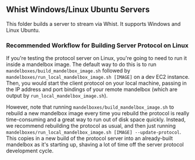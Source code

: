 ## Whist Windows/Linux Ubuntu Servers

This folder builds a server to stream via Whist. It supports Windows and Linux Ubuntu.

### Recommended Workflow for Building Server Protocol on Linux

If you're testing the protocol server on Linux, you're going to need to run it inside a mandelbox image. The default way to do this is to run `mandelboxes/build_mandelbox_image.sh` followed by `mandelboxes/run_local_mandelbox_image.sh [IMAGE]` on a dev EC2 instance. Then, you would start the client protocol on your local machine, passing in the IP address and port bindings of your remote mandelbox (which are output by `run_local_mandelbox_image.sh`).

However, note that running `mandelboxes/build_mandelbox_image.sh` to rebuild a new mandelbox image every time you rebuild the protocol is really time-consuming and a great way to run out of disk space quickly. Instead, we recommend rebuilding the protocol as usual, and then just running `mandelboxes/run_local_mandelbox_image.sh [IMAGE] --update-protocol`. This copies in a new build of the protocol server into an already-built mandelbox as it's starting up, shaving a lot of time off the server protocol development cycle.
